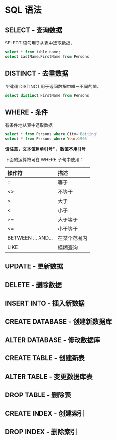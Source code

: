 # SQL 语法

## SELECT - 查询数据

SELECT 语句用于从表中选取数据。

```sql
select * from table_name;
select LastName,FirstName from Persons
```

## DISTINCT - 去重数据

关键词 DISTINCT 用于返回数据中唯一不同的值。

```sql
select distinct FirstName from Persons
```

## WHERE - 条件

有条件地从表中选取数据

```sql
select * from Persons where City='Beijing'
select * from Persons where Year>1965
```

**请注意，文本值用单引号''，数值不用引号**

下面的运算符可在 WHERE 子句中使用：

| **操作符** | **描述** |
| :--- | :--- |
| = | 等于 |
| &lt;&gt; | 不等于 |
| &gt; | 大于 |
| &lt; | 小于 |
| &gt;= | 大于等于 |
| &lt;= | 小于等于 |
| BETWEEN ... AND... | 在某个范围内 |
| LIKE | 模糊查询 |

## UPDATE - 更新数据

## DELETE - 删除数据

## INSERT INTO - 插入新数据

## CREATE DATABASE - 创建新数据库

## ALTER DATABASE - 修改数据库

## CREATE TABLE - 创建新表

## ALTER TABLE - 变更数据库表

## DROP TABLE - 删除表

## CREATE INDEX - 创建索引

## DROP INDEX - 删除索引

